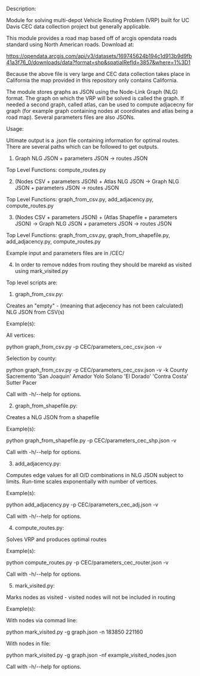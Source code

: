 Description:

Module for solving multi-depot Vehicle Routing Problem (VRP) built for UC Davis CEC data collection project but generally applicable.

This module provides a road map based off of arcgis opendata roads standard using North American roads. Download at:

https://opendata.arcgis.com/api/v3/datasets/169745624b194c1d913b9d9fb41a3f76_0/downloads/data?format=shp&spatialRefId=3857&where=1%3D1

Because the above file is very large and CEC data collection takes place in California the map provided in this repository only contains California.

The module stores graphs as JSON using the Node-Link Graph (NLG) format. The graph on which the VRP will be solved is called the graph. If needed a second graph, called atlas, can be used to compute adjacecny for graph (for example graph containing nodes at coordinates and atlas being a road map). Several parameters files are also JSONs.

Usage:

Ultimate output is a .json file containing information for optimal routes. There are several paths which can be followed to get outputs.

1. Graph NLG JSON + parameters JSON -> routes JSON

Top Level Functions: compute_routes.py

2. (Nodes CSV + parameters JSON) + Atlas NLG JSON -> Graph NLG JSON + parameters JSON -> routes JSON

Top Level Functions: graph_from_csv.py, add_adjacency.py, compute_routes.py

3. (Nodes CSV + parameters JSON) + (Atlas Shapefile + parameters JSON) -> Graph NLG JSON + parameters JSON -> routes JSON

Top Level Functions: graph_from_csv.py, graph_from_shapefile.py, add_adjacency.py, compute_routes.py

Example input and parameters files are in /CEC/

4. In order to remove nddes from routing they should be marekd as visited using mark_visited.py

Top level scripts are:

1. graph_from_csv.py:

Creates an "empty" - (meaning that adjecency has not been calculated) NLG JSON from CSV(s)

Example(s):

All vertices:

python graph_from_csv.py -p CEC/parameters_cec_csv.json -v

Selection by county:

python graph_from_csv.py -p CEC/parameters_cec_csv.json -v -k County Sacremento 'San Joaquin' Amador Yolo Solano 'El Dorado' 'Contra Costa' Sutter Pacer

Call with -h/--help for options.

2. graph_from_shapefile.py:

Creates a NLG JSON from a shapefile

Example(s):

python graph_from_shapefile.py -p  CEC/parameters_cec_shp.json -v

Call with -h/--help for options.

3. add_adjacency.py:

Computes edge values for all O/D combinations in NLG JSON subject to limits. Run-time scales exponentially with number of vertices.

Example(s):

python add_adjacency.py -p CEC/parameters_cec_adj.json -v

Call with -h/--help for options.

4. compute_routes.py:

Solves VRP and produces optimal routes

Example(s):

python compute_routes.py -p CEC/parameters_cec_router.json -v

Call with -h/--help for options.

5. mark_visited.py:

Marks nodes as visited - visited nodes will not be included in routing

Example(s):

With nodes via commad line:

python mark_visited.py -g graph.json -n 183850 221160

With nodes in file:

python mark_visited.py -g graph.json -nf example_visited_nodes.json

Call with -h/--help for options.